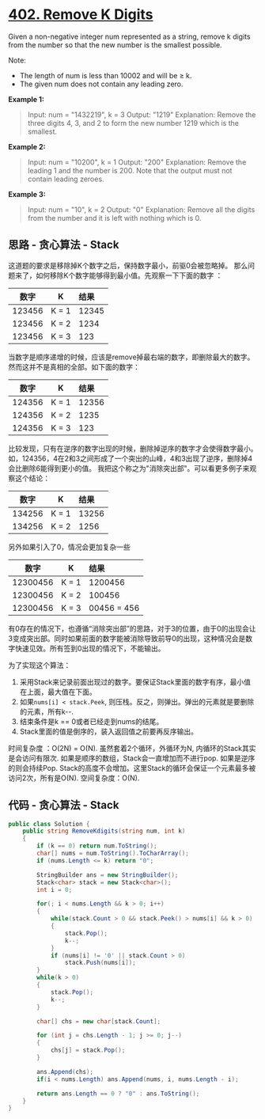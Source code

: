# [402. Remove K Digits](https://leetcode.com/problems/remove-k-digits/)

Given a non-negative integer num represented as a string, remove k digits from the number so that the new number is the smallest possible.

Note:
* The length of num is less than 10002 and will be ≥ k.
* The given num does not contain any leading zero.

**Example 1:**

> Input: num = "1432219", k = 3
> Output: "1219"
> Explanation: Remove the three digits 4, 3, and 2 to form the new number 1219 which is the smallest.

**Example 2:**

> Input: num = "10200", k = 1
> Output: "200"
> Explanation: Remove the leading 1 and the number is 200. Note that the output must not contain leading zeroes.

**Example 3:**

> Input: num = "10", k = 2
> Output: "0"
> Explanation: Remove all the digits from the number and it is left with nothing which is 0.

## 思路 - 贪心算法 - Stack

这道题的要求是移除掉K个数字之后，保持数字最小，前驱0会被忽略掉。
那么问题来了，如何移除K个数字能够得到最小值。先观察一下下面的数字 ：

|数字|K|结果|
|:-:|:-:|:-|
|123456|K = 1|12345|
|123456|K = 2|1234|
|123456|K = 3|123|

当数字是顺序递增的时候，应该是remove掉最右端的数字，即删除最大的数字。然而这并不是真相的全部。如下面的数字：

|数字|K|结果|
|:-:|:-:|:-|
|124356|K = 1|12356|
|124356|K = 2|1235|
|124356|K = 3|123|

比较发现，只有在逆序的数字出现的时候，删除掉逆序的数字才会使得数字最小。如，124356，4在2和3之间形成了一个突出的山峰，4和3出现了逆序，删除掉4会比删除6能得到更小的值。
我把这个称之为"消除突出部"。可以看更多例子来观察这个结论：

|数字|K|结果|
|:-:|:-:|:-|
|134256|K = 1|13256|
|134256|K = 2|1256|

另外如果引入了0，情况会更加复杂一些

|数字|K|结果|
|:-:|:-:|:-|
|12300456|K = 1|1200456|
|12300456|K = 2|100456|
|12300456|K = 3|00456 = 456|

有0存在的情况下，也遵循“消除突出部”的思路，对于3的位置，由于0的出现会让3变成突出部。同时如果前面的数字能被消除导致前导0的出现，这种情况会是数字快速见效。所有签到0出现的情况下，不能输出。

为了实现这个算法：

1. 采用Stack来记录前面出现过的数字。要保证Stack里面的数字有序，最小值在上面，最大值在下面。
2. 如果`nums[i] < stack.Peek`, 则压栈。反之，则弹出。弹出的元素就是要删除的元素，所有k--.
3. 结束条件是k == 0或者已经走到nums的结尾。
4. Stack里面的值是倒序的，装入返回值之前要再反序输出。

时间复杂度 ：O(2N) = O(N). 虽然套着2个循环，外循环为N, 内循环的Stack其实是会访问有限次. 如果是顺序的数组，Stack会一直增加而不进行pop. 如果是逆序的则会持续Pop. Stack的高度不会增加。这里Stack的循环会保证一个元素最多被访问2次，所有是O(N).
空间复杂度：O(N).

## 代码 - 贪心算法 - Stack

```csharp
public class Solution {
    public string RemoveKdigits(string num, int k)
    {
        if (k == 0) return num.ToString();
        char[] nums = num.ToString().ToCharArray();
        if (nums.Length <= k) return "0";

        StringBuilder ans = new StringBuilder();
        Stack<char> stack = new Stack<char>();
        int i = 0;

        for(; i < nums.Length && k > 0; i++)
        {
            while(stack.Count > 0 && stack.Peek() > nums[i] && k > 0)
            {
                stack.Pop();
                k--;
            }
            if (nums[i] != '0' || stack.Count > 0)
                stack.Push(nums[i]);
        }
        while(k > 0)
        {
            stack.Pop();
            k--;
        }

        char[] chs = new char[stack.Count];

        for (int j = chs.Length - 1; j >= 0; j--)
        {
            chs[j] = stack.Pop();
        }

        ans.Append(chs);
        if(i < nums.Length) ans.Append(nums, i, nums.Length - i);

        return ans.Length == 0 ? "0" : ans.ToString();
    }
}
```

